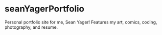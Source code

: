 # seanYagerPortfolio
Personal portfolio site for me, Sean Yager! Features my art, comics, coding, photography, and resume.